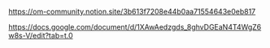 
https://om-community.notion.site/3b613f7208e44b0aa71554643e0eb817

https://docs.google.com/document/d/1XAwAedzgds_8ghvDGEaN4T4WgZ6w8s-V/edit?tab=t.0

